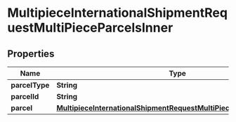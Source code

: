 

# MultipieceInternationalShipmentRequestMultiPieceParcelsInner


## Properties

| Name | Type | Description | Notes |
|------------ | ------------- | ------------- | -------------|
|**parcelType** | **String** | Description |  [optional] |
|**parcelId** | **String** | Description |  [optional] |
|**parcel** | [**MultipieceInternationalShipmentRequestMultiPieceParcelsInnerParcel**](MultipieceInternationalShipmentRequestMultiPieceParcelsInnerParcel.md) |  |  [optional] |



